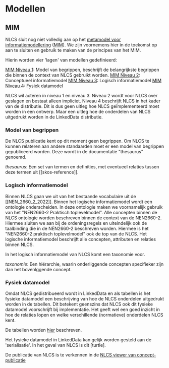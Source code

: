 # Modellen


## MIM
NLCS sluit nog niet volledig aan op het [metamodel voor informatiemodellering](https://docs.geostandaarden.nl/mim/def-st-mim-20201023/#typen-informatiemodellen) (<abbr title="metamodel voor informatiemodellering">MIM</abbr>). We zijn voornemens hier in de toekomst op aan te sluiten en gebruik te maken van de principes van het MIM. 

Hierin worden vier 'lagen' van modellen gedefinieerd:

[MIM Niveau 1](https://docs.geostandaarden.nl/mim/def-st-mim-20201023/#niveau-1-model-van-begrippen): Model van begrippen, beschrijft de belangrijkste begrippen die binnen de context van NLCS gebruikt worden. 
[MIM Niveau 2](https://docs.geostandaarden.nl/mim/def-st-mim-20201023/#niveau-2-conceptueel-informatiemodel): Conceptueel informatiemodel
[MIM Niveau 3](https://docs.geostandaarden.nl/mim/def-st-mim-20201023/#niveau-3-logisch-informatie-of-gegevensmodel): Logisch informatiemodel
[MIM Niveau 4](https://docs.geostandaarden.nl/mim/def-st-mim-20201023/#niveau-4-fysiek-of-technisch-gegevens-of-datamodel): Fysiek datamodel

NLCS wil acteren in niveau 1 en niveau 3. Niveau 2 wordt voor NLCS over geslagen en bestaat alleen impliciet. Niveau 4 beschrijft NLCS in het kader van de distributie. Dit is dus geen uitleg hoe NLCS geïmplementeerd moet worden in een ontwerp. Maar een uitleg hoe de onderdelen van NLCS uitgedrukt worden in de LinkedData distributie.



### Model van begrippen
De NLCS publicatie kent op dit moment geen begrippen. Om NLCS te kunnen relateren aan andere standaarden moet er een model van begrippen gepubliceerd worden. Deze wordt in de documentatie "thesaurus" genoemd.

<p><dfn>thesaurus</dfn>: Een set van termen en definities, met eventueel relaties tussen deze termen uit [[skos-reference]].

### Logisch informatiemodel
Binnen NLCS gaan we uit van het bestaande vocabulaire uit de [[NEN_2660_2_2022]]. Binnen het logische informatiemodel wordt een ontologie onderscheiden. In deze ontologie maken we voornamelijk gebruik van het "NEN2660-2 Praktisch toplevelmodel". Alle concepten binnen de NLCS ontologie worden beschreven binnen de context van de NEN2660-2. Hiermee sluiten we aan bij de ordeningsregels en uiteindelijk ook de taalbinding die in de NEN2660-2 beschreven worden. Hiermee is het "NEN2660-2 praktisch toplevelmodel" ook de top van de NLCS. Het logische informatiemodel beschrijft alle concepten, attributen en relaties binnen NLCS.

In het logisch informatiemodel van NLCS komt een taxonomie voor. 

<p><dfn>taxonomie</dfn>: Een hiërarchie, waarin onderliggende concepten specifieker zijn dan het bovenlggende concept. 

### Fysiek datamodel
Omdat NLCS gedistribueerd wordt in LinkedData en als tabellen is het fysieke datamodel een beschrijving van hoe de NLCS onderdelen uitgedrukt worden in de tabellen. Dit betekent geenszins dat NLCS ook dit fysieke datamodel voorschrijft bij implementatie. Het geeft wel een goed inzicht in hoe de relaties lopen en welke verschillende (normatieve) onderdelen NLCS kent. 

De tabellen worden [hier](#tabellen) beschreven.

Het fysieke datamodel in LinkedData kan gelijk worden gesteld aan de 'serialisatie'. In het geval van NLCS is dit [turtle].

<aside class="example" title="Viewer">
De publicatie van NLCS is te verkennen in de <a href="https://nl-digigo.github.io/ld-viewer/nlcs/">NLCS viewer van  concept-publicatie</a>
</aside>



